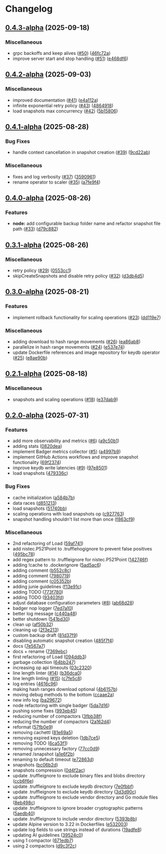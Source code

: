 # Changelog

## [0.4.3-alpha](https://github.com/rudderlabs/keydb/compare/v0.4.2-alpha...v0.4.3-alpha) (2025-09-18)


### Miscellaneous

* grpc backoffs and keep alives ([#50](https://github.com/rudderlabs/keydb/issues/50)) ([46fc72a](https://github.com/rudderlabs/keydb/commit/46fc72aedd69fdd6fd4d374bd53d80e05abfb3fc))
* improve server start and stop handling ([#51](https://github.com/rudderlabs/keydb/issues/51)) ([e468df6](https://github.com/rudderlabs/keydb/commit/e468df6681eb66484d72df3172151223774fb741))

## [0.4.2-alpha](https://github.com/rudderlabs/keydb/compare/v0.4.1-alpha...v0.4.2-alpha) (2025-09-03)


### Miscellaneous

* improved documentation ([#41](https://github.com/rudderlabs/keydb/issues/41)) ([e4a112a](https://github.com/rudderlabs/keydb/commit/e4a112ad8de79742394f2d062030ad2a8556e2d6))
* infinite exponential retry policy ([#43](https://github.com/rudderlabs/keydb/issues/43)) ([4864918](https://github.com/rudderlabs/keydb/commit/486491836240ee2277fad4109199256b93f4797b))
* load snapshots max concurrency ([#42](https://github.com/rudderlabs/keydb/issues/42)) ([5b15806](https://github.com/rudderlabs/keydb/commit/5b158066be04118a1dd49cbbe346acd1a5735570))

## [0.4.1-alpha](https://github.com/rudderlabs/keydb/compare/v0.4.0-alpha...v0.4.1-alpha) (2025-08-28)


### Bug Fixes

* handle context cancellation in snapshot creation ([#39](https://github.com/rudderlabs/keydb/issues/39)) ([9cd22ab](https://github.com/rudderlabs/keydb/commit/9cd22abe3d946e9f049505dc9da701292b31f3da))


### Miscellaneous

* fixes and log verbosity ([#37](https://github.com/rudderlabs/keydb/issues/37)) ([3590961](https://github.com/rudderlabs/keydb/commit/3590961dea017d4e5ab68d16bff8d4fd44768db2))
* rename operator to scaler ([#35](https://github.com/rudderlabs/keydb/issues/35)) ([a7fe9f4](https://github.com/rudderlabs/keydb/commit/a7fe9f495b773a540ad6d3f71a2cc6a5418dddea))

## [0.4.0-alpha](https://github.com/rudderlabs/keydb/compare/v0.3.1-alpha...v0.4.0-alpha) (2025-08-26)


### Features

* **node:** add configurable backup folder name and refactor snapshot file path ([#33](https://github.com/rudderlabs/keydb/issues/33)) ([d79c882](https://github.com/rudderlabs/keydb/commit/d79c8829babcf62b714d3181b031810b59976f23))

## [0.3.1-alpha](https://github.com/rudderlabs/keydb/compare/v0.3.0-alpha...v0.3.1-alpha) (2025-08-26)


### Miscellaneous

* retry policy ([#29](https://github.com/rudderlabs/keydb/issues/29)) ([0553cc1](https://github.com/rudderlabs/keydb/commit/0553cc1159c3da63bbfe78dac58712ce74044da4))
* skipCreateSnapshots and disable retry policy ([#32](https://github.com/rudderlabs/keydb/issues/32)) ([d3db4d5](https://github.com/rudderlabs/keydb/commit/d3db4d5db464a6ee9ba40f357cde646c00fc4700))

## [0.3.0-alpha](https://github.com/rudderlabs/keydb/compare/v0.2.1-alpha...v0.3.0-alpha) (2025-08-21)


### Features

* implement rollback functionality for scaling operations ([#23](https://github.com/rudderlabs/keydb/issues/23)) ([dd119e7](https://github.com/rudderlabs/keydb/commit/dd119e7205cc355ec17a41349969ae284a93d1ff))


### Miscellaneous

* adding download to hash range movements ([#26](https://github.com/rudderlabs/keydb/issues/26)) ([ea86ab8](https://github.com/rudderlabs/keydb/commit/ea86ab82d0fac6ec1220ded6089287b70488a8bc))
* parallelize in hash range movements ([#24](https://github.com/rudderlabs/keydb/issues/24)) ([e537e74](https://github.com/rudderlabs/keydb/commit/e537e749bce35afe264a57883dcb7eb29a6e6d29))
* update Dockerfile references and image repository for keydb operator ([#25](https://github.com/rudderlabs/keydb/issues/25)) ([e8ae90b](https://github.com/rudderlabs/keydb/commit/e8ae90b1771042898fdb7b73959600fa0b6c28e7))

## [0.2.1-alpha](https://github.com/rudderlabs/keydb/compare/v0.2.0-alpha...v0.2.1-alpha) (2025-08-18)


### Miscellaneous

* snapshots and scaling operations ([#18](https://github.com/rudderlabs/keydb/issues/18)) ([e37dab9](https://github.com/rudderlabs/keydb/commit/e37dab9200e7bc482b57db382c368e47f60840ef))

## [0.2.0-alpha](https://github.com/rudderlabs/keydb/compare/v0.1.0-alpha...v0.2.0-alpha) (2025-07-31)


### Features

* add more observability and metrics ([#6](https://github.com/rudderlabs/keydb/issues/6)) ([a9c50b1](https://github.com/rudderlabs/keydb/commit/a9c50b1244202567954d57e001f90bc4481cf57c))
* adding stats ([0820dea](https://github.com/rudderlabs/keydb/commit/0820dea032fb8c7cbae12ad7fcb129deb8768171))
* implement Badger metrics collector ([#5](https://github.com/rudderlabs/keydb/issues/5)) ([a4997b9](https://github.com/rudderlabs/keydb/commit/a4997b9f543477ab27415dd99ac3e7104ea2360b))
* implement GitHub Actions workflows and improve snapshot functionality ([69f2374](https://github.com/rudderlabs/keydb/commit/69f23748d1b552da6d4f59beac13d9e2d160ac9a))
* improve keydb write latencies ([#9](https://github.com/rudderlabs/keydb/issues/9)) ([97e8501](https://github.com/rudderlabs/keydb/commit/97e850102b2db088827a215e9362b287b3fc1894))
* load snapshots ([479336c](https://github.com/rudderlabs/keydb/commit/479336c6052290ac0bdee77cbd7b7ca2ecbde96d))


### Bug Fixes

* cache initialization ([a584b7b](https://github.com/rudderlabs/keydb/commit/a584b7b3ab213ca925312a6f92f0e030610fe7ea))
* data races ([d851213](https://github.com/rudderlabs/keydb/commit/d8512138964d3579858c6f7cb7a25cacc7a85f02))
* load snapshots ([51740bb](https://github.com/rudderlabs/keydb/commit/51740bb3a5ef346909471479ff7caf20d8b1e452))
* scaling operations with load snapshots op ([c927763](https://github.com/rudderlabs/keydb/commit/c9277632751b17640f07fc6569aebd63cd4ce743))
* snapshot handling shouldn't list more than once ([f863cf9](https://github.com/rudderlabs/keydb/commit/f863cf90c10a5a0cf362383cbafc69c0fce34be9))


### Miscellaneous

* 2nd refactoring of Load ([59af741](https://github.com/rudderlabs/keydb/commit/59af74103198da1cd24f24d5db1ab55295a057cb))
* add nistec.P521Point to .trufflehogignore to prevent false positives ([495bc78](https://github.com/rudderlabs/keydb/commit/495bc78c421bd6aa0628f4eee38ad8411da58f14))
* add regex pattern to .truffleignore for nistec.P521Point ([142746f](https://github.com/rudderlabs/keydb/commit/142746f9aea68eb65a4bae513b95cc93f5ba700f))
* adding !cache to .dockerignore ([5ad5ac6](https://github.com/rudderlabs/keydb/commit/5ad5ac6314d098107c6676754e4ccbd7a945143b))
* adding comment ([b552c8c](https://github.com/rudderlabs/keydb/commit/b552c8c34bf15c3c6f014f403e379b739b580d63))
* adding comment ([7980719](https://github.com/rudderlabs/keydb/commit/79807195d01c78e37caddba5fc499bc3add6e059))
* adding comment ([c05352b](https://github.com/rudderlabs/keydb/commit/c05352b73b2bce9d48068f33bfd959a8e4001333))
* adding junie guidelines ([f13e91c](https://github.com/rudderlabs/keydb/commit/f13e91cd5de22c9f40c50f3a60cd2786ae665783))
* adding TODO ([773f780](https://github.com/rudderlabs/keydb/commit/773f780d1193ab085e160c9cdbe2073565dd928b))
* adding TODO ([93403fd](https://github.com/rudderlabs/keydb/commit/93403fda6881c98708c428d778fc7861f71f0374))
* adjust database configuration parameters ([#8](https://github.com/rudderlabs/keydb/issues/8)) ([ab68d28](https://github.com/rudderlabs/keydb/commit/ab68d284988ce63155f51a8220862b6a2d8e3d47))
* badger nop logger ([7ed7a10](https://github.com/rudderlabs/keydb/commit/7ed7a10962c0fdcc4e6c092c8e1a7b644d579a8b))
* better log message ([c440a48](https://github.com/rudderlabs/keydb/commit/c440a482ecc3106bc9f9b6d71913269985390f0f))
* better shutdown ([541bd30](https://github.com/rudderlabs/keydb/commit/541bd30a75217f9b87920431fd2f0d21fe3b02b0))
* clean up ([af50b32](https://github.com/rudderlabs/keydb/commit/af50b320786bdd4be089052ed645da978bf12eee))
* cleaning up ([2f3e213](https://github.com/rudderlabs/keydb/commit/2f3e21376db385de64243cd4243fa958f1b9c685))
* custom backup draft ([81d37f9](https://github.com/rudderlabs/keydb/commit/81d37f9afad60e4f934e18a27dabe9119d5872aa))
* disabling automatic snapshot creation ([485f7f4](https://github.com/rudderlabs/keydb/commit/485f7f42c6c77fd4f0309fe756ec70c96be8b050))
* docs ([7e567a7](https://github.com/rudderlabs/keydb/commit/7e567a7d6ebffbffcc88df555ed38c298d48fff2))
* docs + rename ([7369ebc](https://github.com/rudderlabs/keydb/commit/7369ebcde92208db1e88b84be02388ac97cd9427))
* first refactoring of Load ([094ddb3](https://github.com/rudderlabs/keydb/commit/094ddb3e6687699a7c393d45812cac73039e1053))
* garbage collection ([64bb247](https://github.com/rudderlabs/keydb/commit/64bb247e3261c6adabcf1e43b0f7892c717a3669))
* increasing op api timeouts ([03c2320](https://github.com/rudderlabs/keydb/commit/03c232073ddecd4ebe548ce288f671bebb43029f))
* line length linter ([#14](https://github.com/rudderlabs/keydb/issues/14)) ([b36dca0](https://github.com/rudderlabs/keydb/commit/b36dca0a3203ee5e6e7611eda662d7c033fa8415))
* line length linting ([#15](https://github.com/rudderlabs/keydb/issues/15)) ([c7fe5c8](https://github.com/rudderlabs/keydb/commit/c7fe5c80777236a03efd3c4df8d780600b0d17f5))
* log entries ([4616c96](https://github.com/rudderlabs/keydb/commit/4616c96f6858e8dde47c8cf4eae0cab5002d91b0))
* making hash ranges download optional ([4b6157b](https://github.com/rudderlabs/keydb/commit/4b6157bf77c05d858913066381802d7d904cbeb0))
* moving debug methods to the bottom ([ccaae2a](https://github.com/rudderlabs/keydb/commit/ccaae2a07bfb5bcd8cef41476a3ebf0a539136a8))
* new info log ([ba29672](https://github.com/rudderlabs/keydb/commit/ba29672b215b02d9f509bb7d7bff63b4d0c583af))
* node refactoring with single badger ([5da7d16](https://github.com/rudderlabs/keydb/commit/5da7d1666f7a245f665c07ebecc171241c27ce68))
* pushing some fixes ([993eb45](https://github.com/rudderlabs/keydb/commit/993eb4585b6817fba8dde880e0b9f9791b29b162))
* reducing number of compactors ([3fbb38f](https://github.com/rudderlabs/keydb/commit/3fbb38fb34d4b5e628e895ac56f9ab062ae812d3))
* reducing the number of compactors ([2a162d4](https://github.com/rudderlabs/keydb/commit/2a162d4144927d01a0262d68008345ee377992e8))
* reformat ([57fb0e9](https://github.com/rudderlabs/keydb/commit/57fb0e912e6e089ae1c49ded3ef820630f8553e5))
* removing cachettl ([81e69a5](https://github.com/rudderlabs/keydb/commit/81e69a5b5f811a943b44aa13642b5cc4d6f3daa9))
* removing expired keys deletion ([1db7ce5](https://github.com/rudderlabs/keydb/commit/1db7ce5ddead7cc458edb2e6660c5e28cf6b0e3f))
* removing TODO ([6ca53f1](https://github.com/rudderlabs/keydb/commit/6ca53f16dc7916aec6195c6a18b248b4253d42b5))
* removing unnecessary factory ([77cc0d9](https://github.com/rudderlabs/keydb/commit/77cc0d9024cba55d9a5f32e3eef9b1da58a36cd8))
* renamed /snapshot ([a1e6f2b](https://github.com/rudderlabs/keydb/commit/a1e6f2bb87cc5c81ced24f22b79668cae6ec6200))
* renaming to default timeout ([e72863d](https://github.com/rudderlabs/keydb/commit/e72863d21d4ffe48f90a255ff4b56b1f225dfa35))
* snapshots ([bc06b2d](https://github.com/rudderlabs/keydb/commit/bc06b2df088e1412d35b6366b0033bb4ad9c4056))
* snapshots compression ([0d4f2ac](https://github.com/rudderlabs/keydb/commit/0d4f2ac24426158e673381a330bc8a8c930834d2))
* update .truffleignore to exclude binary files and blobs directory ([ccb6f6e](https://github.com/rudderlabs/keydb/commit/ccb6f6e204d6c5e80b762e84d1b25f39a04fd5b4))
* update .truffleignore to exclude keydb directory ([7e0fbbf](https://github.com/rudderlabs/keydb/commit/7e0fbbfb606d08295d53eefd50202cf90830ff76))
* update .truffleignore to exclude keydb directory ([3d3d90c](https://github.com/rudderlabs/keydb/commit/3d3d90c13654344ef6f6b96a3f6a508ed27819af))
* update .truffleignore to exclude vendor directory and Go module files ([8eb498c](https://github.com/rudderlabs/keydb/commit/8eb498c1c4f609d87a05d8b0753bdc86304f971b))
* update .truffleignore to ignore broader cryptographic patterns ([5aedb40](https://github.com/rudderlabs/keydb/commit/5aedb40b5c4d7d0a844473f71a569fca1d1b0b64))
* update .truffleignore to include vendor directory ([5393b8b](https://github.com/rudderlabs/keydb/commit/5393b8be92ca18ce763b63861dfde057663570b1))
* update Alpine version to 3.22 in Dockerfiles ([e532003](https://github.com/rudderlabs/keydb/commit/e532003f1e8fb952432e15dfbd3d89dc31824816))
* update log fields to use strings instead of durations ([19adfe8](https://github.com/rudderlabs/keydb/commit/19adfe880742074fbfab94c4f2e092bcd940b7ba))
* updating AI guidelines ([39524c0](https://github.com/rudderlabs/keydb/commit/39524c0f32b708d2ac23d24724a4a1afa4ccbe54))
* using 1 compactor ([671edb7](https://github.com/rudderlabs/keydb/commit/671edb77d38af28856b68f86d8161f0b7334182d))
* using 2 compactors ([d9c3f2c](https://github.com/rudderlabs/keydb/commit/d9c3f2ce26583ad575246e2e4035df2c582d4d03))
